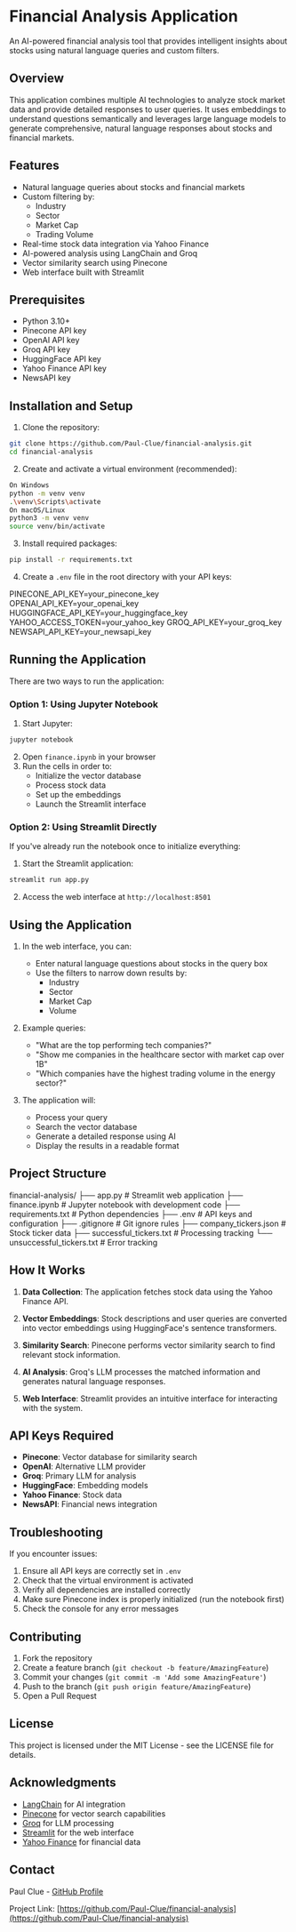 # Financial Analysis Application

An AI-powered financial analysis tool that provides intelligent insights about stocks using natural language queries and custom filters.

## Overview

This application combines multiple AI technologies to analyze stock market data and provide detailed responses to user queries. It uses embeddings to understand questions semantically and leverages large language models to generate comprehensive, natural language responses about stocks and financial markets.

## Features

- Natural language queries about stocks and financial markets
- Custom filtering by:
  - Industry
  - Sector
  - Market Cap
  - Trading Volume
- Real-time stock data integration via Yahoo Finance
- AI-powered analysis using LangChain and Groq
- Vector similarity search using Pinecone
- Web interface built with Streamlit

## Prerequisites

- Python 3.10+
- Pinecone API key
- OpenAI API key
- Groq API key
- HuggingFace API key
- Yahoo Finance API key
- NewsAPI key

## Installation and Setup

1. Clone the repository: 

```bash
git clone https://github.com/Paul-Clue/financial-analysis.git
cd financial-analysis
```

2. Create and activate a virtual environment (recommended):

```bash
On Windows
python -m venv venv
.\venv\Scripts\activate
On macOS/Linux
python3 -m venv venv
source venv/bin/activate
```

3. Install required packages:

```bash
pip install -r requirements.txt
```

4. Create a `.env` file in the root directory with your API keys:

PINECONE_API_KEY=your_pinecone_key
OPENAI_API_KEY=your_openai_key
HUGGINGFACE_API_KEY=your_huggingface_key
YAHOO_ACCESS_TOKEN=your_yahoo_key
GROQ_API_KEY=your_groq_key
NEWSAPI_API_KEY=your_newsapi_key

## Running the Application

There are two ways to run the application:

### Option 1: Using Jupyter Notebook

1. Start Jupyter:

```bash
jupyter notebook
```

2. Open `finance.ipynb` in your browser
3. Run the cells in order to:
   - Initialize the vector database
   - Process stock data
   - Set up the embeddings
   - Launch the Streamlit interface

### Option 2: Using Streamlit Directly

If you've already run the notebook once to initialize everything:

1. Start the Streamlit application:

```bash
streamlit run app.py
```

2. Access the web interface at `http://localhost:8501`

## Using the Application

1. In the web interface, you can:
   - Enter natural language questions about stocks in the query box
   - Use the filters to narrow down results by:
     - Industry
     - Sector
     - Market Cap
     - Volume

2. Example queries:
   - "What are the top performing tech companies?"
   - "Show me companies in the healthcare sector with market cap over 1B"
   - "Which companies have the highest trading volume in the energy sector?"

3. The application will:
   - Process your query
   - Search the vector database
   - Generate a detailed response using AI
   - Display the results in a readable format

## Project Structure

financial-analysis/
├── app.py # Streamlit web application
├── finance.ipynb # Jupyter notebook with development code
├── requirements.txt # Python dependencies
├── .env # API keys and configuration
├── .gitignore # Git ignore rules
├── company_tickers.json # Stock ticker data
├── successful_tickers.txt # Processing tracking
└── unsuccessful_tickers.txt # Error tracking

## How It Works

1. **Data Collection**: The application fetches stock data using the Yahoo Finance API.

2. **Vector Embeddings**: Stock descriptions and user queries are converted into vector embeddings using HuggingFace's sentence transformers.

3. **Similarity Search**: Pinecone performs vector similarity search to find relevant stock information.

4. **AI Analysis**: Groq's LLM processes the matched information and generates natural language responses.

5. **Web Interface**: Streamlit provides an intuitive interface for interacting with the system.

## API Keys Required

- **Pinecone**: Vector database for similarity search
- **OpenAI**: Alternative LLM provider
- **Groq**: Primary LLM for analysis
- **HuggingFace**: Embedding models
- **Yahoo Finance**: Stock data
- **NewsAPI**: Financial news integration

## Troubleshooting

If you encounter issues:

1. Ensure all API keys are correctly set in `.env`
2. Check that the virtual environment is activated
3. Verify all dependencies are installed correctly
4. Make sure Pinecone index is properly initialized (run the notebook first)
5. Check the console for any error messages

## Contributing

1. Fork the repository
2. Create a feature branch (`git checkout -b feature/AmazingFeature`)
3. Commit your changes (`git commit -m 'Add some AmazingFeature'`)
4. Push to the branch (`git push origin feature/AmazingFeature`)
5. Open a Pull Request

## License

This project is licensed under the MIT License - see the LICENSE file for details.

## Acknowledgments

- [LangChain](https://python.langchain.com/docs/get_started/introduction) for AI integration
- [Pinecone](https://www.pinecone.io/) for vector search capabilities
- [Groq](https://groq.com/) for LLM processing
- [Streamlit](https://streamlit.io/) for the web interface
- [Yahoo Finance](https://finance.yahoo.com/) for financial data

## Contact

Paul Clue - [GitHub Profile](https://github.com/Paul-Clue)

Project Link: [https://github.com/Paul-Clue/financial-analysis](https://github.com/Paul-Clue/financial-analysis)
